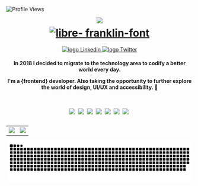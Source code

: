 ![Profile Views](http://estruyf-github.azurewebsites.net/api/VisitorHit?user=beatriznonato&repo=beatriznonato&countColorcountColor)

<img align="right" src="https://user-images.githubusercontent.com/35739995/122646460-a3497f80-d0f5-11eb-9377-deb2171e6303.png" width="260" />

<div align="center">
 <h1> 
   <a href="https://fontmeme.com/fonts/libre-franklin-font/"><img src="https://fontmeme.com/permalink/210619/ad9cf6ceb4bed7140c5438f1a2947762.png" alt="libre-           franklin-font" border="0">
   </a>
 </h1>
</div>

<p align="center">
   <a href="https://www.linkedin.com/in/beatriznonato/">
    <img alt="logo Linkedin" src="https://img.shields.io/badge/-LinkedIn-blue?style=flat-square&logo=Linkedin&logoColor=white&link=https://www.linkedin.com/in/beatriznonato/">
  </a>
  
<a href="https://twitter.com/bianonato_">
    <img alt="logo Twitter" src="https://img.shields.io/badge/-Twitter-1ca0f1?style=flat-square&labelColor=1ca0f1&logo=twitter&logoColor=white&link=https://twitter.com/bianonato_">
  </a>
</p>

<h4 align="center"> 
  In 2018 I decided to migrate to the technology area to codify a better world every day.

  I'm a {frontend} developer. Also taking the opportunity to further explore the world of design, UI/UX and accessibility. 🚀
</h4>

<br>

<p align="center">
  <!-- HTML Icon -->
  <img src="https://user-images.githubusercontent.com/35739995/122654956-2b934900-d125-11eb-94b1-58102216fa9f.png">&nbsp;
  <!-- CSS Icon -->
  <img src="https://user-images.githubusercontent.com/35739995/122655003-80cf5a80-d125-11eb-9718-c0d416a29986.png">&nbsp;
  <!-- JS Icon -->
  <img src="https://user-images.githubusercontent.com/35739995/122655023-a78d9100-d125-11eb-89b8-f006041d9d4a.png">&nbsp;
  <!-- React Icon -->
  <img src="https://user-images.githubusercontent.com/35739995/122655062-094dfb00-d126-11eb-963a-44b2ef1528f2.png">&nbsp;
  <!-- Graphql Icon -->
  <img src="https://user-images.githubusercontent.com/35739995/122655295-a3627300-d127-11eb-831b-22fe3c2b4814.png">&nbsp;
  <!-- Python Icon -->
  <img height='40' src="https://user-images.githubusercontent.com/35739995/122655475-c0e40c80-d128-11eb-9608-c8667123c1b4.png">&nbsp;
  <!-- Git Icon -->
  <img src="https://user-images.githubusercontent.com/35739995/122655117-7c577180-d126-11eb-9b30-3591b1252bb5.png">&nbsp;
</p>

<table align="left">
  <row>
    <td>
     <!-- Card -->
      <img height='172' src='https://github-readme-stats.vercel.app/api/top-langs/?username=beatriznonato&layout=compact&theme=react'>
    </td>
    <td>
      <img height='172' src='https://github-readme-stats.vercel.app/api?username=beatriznonato&show_icons=true&theme=react'>
    </td>
  </row>
</table> 

![Snake animation](https://github.com/beatriznonato/beatriznonato/blob/output/github-contribution-grid-snake.svg)
